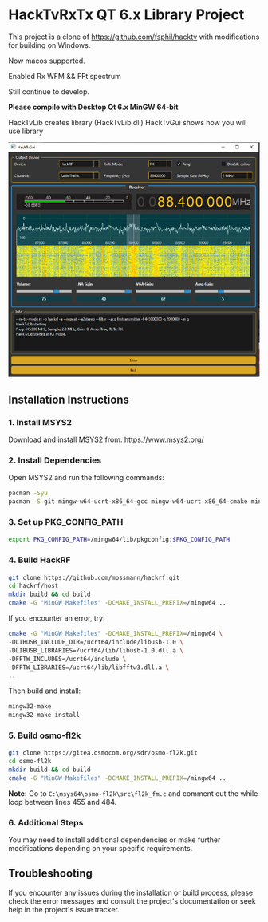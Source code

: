 # HackTvRxTx QT 6.x Library Project

This project is a clone of https://github.com/fsphil/hacktv with modifications for building on Windows. 

Now macos supported.

Enabled Rx WFM && FFt spectrum

Still continue to develop.

<b>Please compile with Desktop Qt 6.x MinGW 64-bit</b>

HackTvLib creates library (HackTvLib.dll)
HackTvGui shows how you will use library

![HackTvGui Screenshot](hacktvgui_screen.png)

## Installation Instructions

### 1. Install MSYS2

Download and install MSYS2 from: https://www.msys2.org/

### 2. Install Dependencies

Open MSYS2 and run the following commands:

```bash
pacman -Syu
pacman -S git mingw-w64-ucrt-x86_64-gcc mingw-w64-ucrt-x86_64-cmake mingw-w64-ucrt-x86_64-make mingw-w64-ucrt-x86_64-libusb mingw-w64-ucrt-x86_64-fftw mingw-w64-clang-x86_64-toolchain mingw-w64-ucrt-x86_64-git mingw-w64-x86_64-ffmpeg mingw-w64-x86_64-soapysdr mingw-w64-x86_64-fltk mingw-w64-x86_64-opus mingw-w64-x86_64-fdk-aac mingw-w64-x86_64-portaudio
```

### 3. Set up PKG_CONFIG_PATH

```bash
export PKG_CONFIG_PATH=/mingw64/lib/pkgconfig:$PKG_CONFIG_PATH
```

### 4. Build HackRF

```bash
git clone https://github.com/mossmann/hackrf.git
cd hackrf/host
mkdir build && cd build
cmake -G "MinGW Makefiles" -DCMAKE_INSTALL_PREFIX=/mingw64 ..
```

If you encounter an error, try:

```bash
cmake -G "MinGW Makefiles" -DCMAKE_INSTALL_PREFIX=/mingw64 \
-DLIBUSB_INCLUDE_DIR=/ucrt64/include/libusb-1.0 \
-DLIBUSB_LIBRARIES=/ucrt64/lib/libusb-1.0.dll.a \
-DFFTW_INCLUDES=/ucrt64/include \
-DFFTW_LIBRARIES=/ucrt64/lib/libfftw3.dll.a \
..
```

Then build and install:

```bash
mingw32-make
mingw32-make install
```

### 5. Build osmo-fl2k

```bash
git clone https://gitea.osmocom.org/sdr/osmo-fl2k.git
cd osmo-fl2k
mkdir build && cd build
cmake -G "MinGW Makefiles" -DCMAKE_INSTALL_PREFIX=/mingw64 ..
```

**Note:** Go to `C:\msys64\osmo-fl2k\src\fl2k_fm.c` and comment out the while loop between lines 455 and 484.

### 6. Additional Steps

You may need to install additional dependencies or make further modifications depending on your specific requirements.

## Troubleshooting

If you encounter any issues during the installation or build process, please check the error messages and consult the project's documentation or seek help in the project's issue tracker.
 
